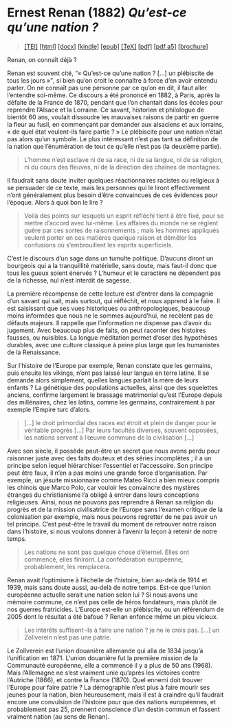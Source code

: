 # Ernest Renan (1882)  <em>Qu’est-ce qu’une nation ?</em> 

>  <a target="_blank" title="Source XML/TEI" class="mime48 tei" href="https://hurlus.github.io/tei/renan1882_nation.xml">[TEI]</a>  <a target="_blank" title="HTML une page" class="mime48 html" href="https://hurlus.github.io/renan1882_nation/renan1882_nation.html">[html]</a>  <a target="_blank" title="Bureautique (LibreOffice, MS.Word)" class="mime48 docx" href="https://hurlus.github.io/renan1882_nation/renan1882_nation.docx">[docx]</a>  <a target="_blank" title="Amazon.kindle" class="mime48 mobi" href="https://hurlus.github.io/renan1882_nation/renan1882_nation.mobi">[kindle]</a>  <a target="_blank" title="EPUB, pour liseuses et téléphones" class="mime48 epub" href="https://hurlus.github.io/renan1882_nation/renan1882_nation.epub">[epub]</a>  <a target="_blank" title="LaTeX" class="mime48 tex" href="https://hurlus.github.io/renan1882_nation/renan1882_nation.tex">[TeX]</a>  <a target="_blank" title="PDF à imprimer, A4 2 colonnes" class="mime48 pdf" href="https://hurlus.github.io/renan1882_nation/renan1882_nation.pdf">[pdf]</a>  <a target="_blank" title="PDF à lire, A5 une colonne" class="mime48 a5" href="https://hurlus.github.io/renan1882_nation/renan1882_nation_a5.pdf">[pdf a5]</a>  <a target="_blank" title="Brochure à agrafer, pdf imposé pour imprimante recto/verso" class="mime48 brochure" href="https://hurlus.github.io/renan1882_nation/renan1882_nation_brochure.pdf">[brochure]</a> 



<article xmlns="http://www.w3.org/1999/xhtml">
  <p class="label">Renan, on connaît déjà ?</p>
  <p class="p noindent">Renan est souvent cité, <q class="quote">« Qu’est-ce qu’une nation ? […] un plébiscite de tous les jours »</q>, si bien qu’on croit le connaître à force d’en avoir entendu parler. On ne connaît pas une personne par ce qu’on en dit, il faut aller l’entendre soi-même. Ce discours a été prononcé en 1882, à Paris, après la défaite de la France de 1870, pendant que l’on chantait dans les écoles pour reprendre l’Alsace et la Lorraine. Ce savant, historien et philologue de bientôt 60 ans, voulait dissoudre les mauvaises raisons de partir en guerre la fleur au fusil, en commençant par demander aux alsaciens et aux lorrains, « de quel état veulent-ils faire partie ? » Le plébiscite pour une nation n’était pas alors qu’un symbole. Le plus intéressant n’est pas tant sa définition de la nation que l’énumération de tout ce qu’elle n’est pas (la deuxième partie).</p>
  <blockquote class="quote">L’homme n’est esclave ni de sa race, ni de sa langue, ni de sa religion, ni du cours des fleuves, ni de la direction des chaînes de montagnes.</blockquote>
  <p class="p noindent">Il faudrait sans doute inviter quelques réactionnaires racistes ou religieux à se persuader de ce texte, mais les personnes qui le liront effectivement n’ont généralement plus besoin d’être convaincues de ces évidences pour l’époque. Alors à quoi bon le lire ?</p>
  <blockquote class="quote">Voilà des points sur lesquels un esprit réfléchi tient à être fixé, pour se mettre d’accord avec lui-même. Les affaires du monde ne se règlent guère par ces sortes de raisonnements ; mais les hommes appliqués veulent porter en ces matières quelque raison et démêler les confusions où s’embrouillent les esprits superficiels.</blockquote>
  <p class="p noindent">C’est le discours d’un sage dans un tumulte politique. D’aucuns diront un bourgeois qui a la tranquillité matérielle, sans doute, mais faut-il donc que tous les gueux soient énervés ? L’humeur et le caractère ne dépendent pas de la richesse, nul n’est interdit de sagesse.</p>
  <p class="p">La première récompense de cette lecture est d’entrer dans la compagnie d’un savant qui sait, mais surtout, qui réfléchit, et nous apprend à le faire. Il est saisissant que ses vues historiques ou anthropologiques, beaucoup moins informées que nous ne le sommes aujourd’hui, ne recèlent pas de défauts majeurs. Il rappelle que l’information ne dispense pas d’avoir du jugement. Avec beaucoup plus de faits, on peut raconter des histoires fausses, ou nuisibles. La longue méditation permet d’oser des hypothèses durables, avec une culture classique à peine plus large que les humanistes de la Renaissance.</p>
  <p class="p">Sur l’histoire de l’Europe par exemple, Renan constate que les germains, puis ensuite les vikings, n’ont pas laissé leur langue en terre latine. Il se demande alors simplement, quelles langues parlait la mère de leurs enfants ? La génétique des populations actuelles, ainsi que des squelettes anciens, confirme largement le brassage matrimonial qu’est l’Europe depuis des millénaires, chez les latins, comme les germains, contrairement à par exemple l’Empire turc d’alors.</p>
  <blockquote class="quote">[…] le droit primordial des races est étroit et plein de danger pour le véritable progrès […] Par leurs facultés diverses, souvent opposées, les nations servent à l’œuvre commune de la civilisation […]</blockquote>
  <p class="p noindent">Avec son siècle, il possède peut-être un secret que nous avons perdu pour raisonner juste avec des faits douteux et des séries incomplètes ; il a un principe selon lequel hiérarchiser l’essentiel et l’accessoire. Son principe peut être faux, il n’en a pas moins une grande force d’organisation. Par exemple, un jésuite missionnaire comme Mateo Ricci a bien mieux compris les chinois que Marco Polo, car vouloir les convaincre des mystères étranges du christianisme l’a obligé à entrer dans leurs conceptions religieuses. Ainsi, nous ne pouvons pas reprendre à Renan sa religion du progrès et de la mission civilisatrice de l’Europe sans l’examen critique de la colonisation par exemple, mais nous pouvons regretter de ne pas avoir un tel principe. C’est peut-être le travail du moment de retrouver notre raison dans l’histoire, si nous voulons donner à l’avenir la leçon à retenir de notre temps.</p>
  <blockquote class="quote">Les nations ne sont pas quelque chose d’éternel. Elles ont commencé, elles finiront. La confédération européenne, probablement, les remplacera.</blockquote>
  <p class="p noindent">Renan avait l’optimisme à l’échelle de l’histoire, bien au-delà de 1914 et 1939, mais sans doute aussi, au-delà de notre temps. Est-ce que l’union européenne actuelle serait une nation selon lui ? Si nous avons une mémoire commune, ce n’est pas celle de héros fondateurs, mais plutôt de nos guerres fratricides. L’Europe est-elle un plébiscite, ou un référendum de 2005 dont le résultat a été bafoué ? Renan enfonce même un pieu vicieux.</p>
  <blockquote class="quote">Les intérêts suffisent-ils à faire une nation ? je ne le crois pas. […] un <span class="foreign de foreignnokey" lang="de" data-key="foreignnokey" id="foreign1">Zollverein</span> n’est pas une patrie.</blockquote>
  <p class="p noindent">Le <span class="foreign de foreignnokey" lang="de" data-key="foreignnokey" id="foreign2">Zollverein</span> est l’union douanière allemande qui alla de 1834 jusqu’à l’unification en 1871. L'union douanière fut la première mission de la Communauté européenne, elle a commencé il y a plus de 50 ans (1968). Mais l’Allemagne ne s’est vraiment unie qu’après les victoires contre l’Autriche (1866), et contre la France (1870). Quel ennemi doit trouver l’Europe pour faire patrie ? La démographie n’est plus à faire mourir ses jeunes pour la nation, bien heureusement, mais il est à craindre qu’il faudrait encore une convulsion de l’histoire pour que des nations européennes, et probablement pas 25, prennent conscience d’un destin commun et fassent vraiment nation (au sens de Renan).</p>
</article>
